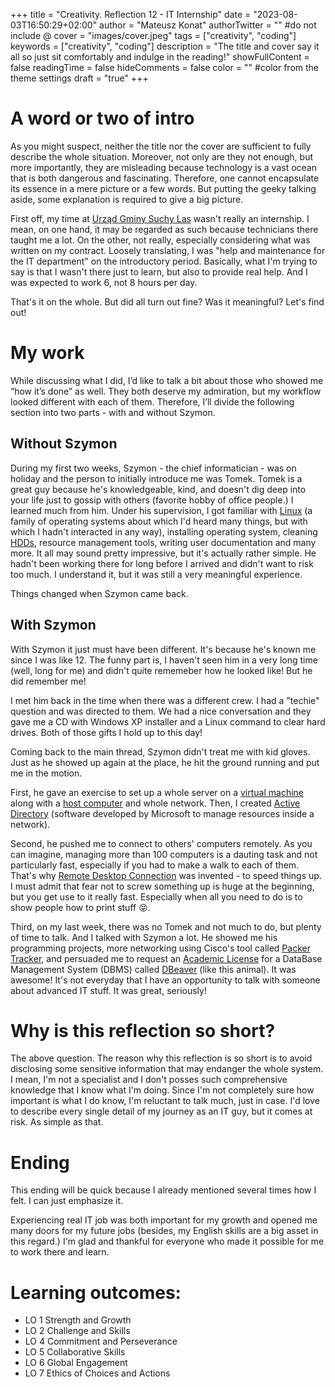 +++
title = "Creativity. Reflection 12 - IT Internship"
date = "2023-08-03T16:50:29+02:00"
author = "Mateusz Konat"
authorTwitter = "" #do not include @
cover = "images/cover.jpeg"
tags = ["creativity", "coding"]
keywords = ["creativity", "coding"]
description = "The title and cover say it all so just sit comfortably and indulge in the reading!"
showFullContent = false
readingTime = false
hideComments = false
color = "" #color from the theme settings
draft = "true"
+++

# A word or two of intro
As you might suspect, neither the title nor the cover are sufficient to fully describe the whole situation. Moreover, not only are they not enough, but more importantly, they are misleading because technology is a vast ocean that is both dangerous and fascinating. Therefore, one cannot encapsulate its essence in a mere picture or a few words. But putting the geeky talking aside, some explanation is required to give a big picture.

First off, my time at [Urząd Gminy Suchy Las](https://www.suchylas.pl) wasn't really an internship. I mean, on one hand, it may be regarded as such because technicians there taught me a lot. On the other, not really, especially considering what was written on my contract. Loosely translating, I was "help and maintenance for the IT department" on the introductory period. Basically, what I'm trying to say is that I wasn't there just to learn, but also to provide real help. And I was expected to work 6, not 8 hours per day.

That's it on the whole. But did all turn out fine? Was it meaningful? Let's find out!

# My work
While discussing what I did, I’d like to talk a bit about those who showed me “how it’s done” as well. They both deserve my admiration, but my workflow looked different with each of them. Therefore, I’ll divide the following section into two parts - with and without Szymon.

## Without Szymon
During my first two weeks, Szymon - the chief informatician - was on holiday and the person to initially introduce me was Tomek. Tomek is a great guy because he's knowledgeable, kind, and doesn't dig deep into your life just to gossip with others (favorite hobby of office people.) I learned much from him. Under his supervision, I got familiar with [Linux](https://en.wikipedia.org/wiki/Linux) (a family of operating systems about which I'd heard many things, but with which I hadn't interacted in any way), installing operating system, cleaning [HDDs](https://en.wikipedia.org/wiki/Hard_disk_drive), resource management tools, writing user documentation and many more. It all may sound pretty impressive, but it's actually rather simple. He hadn't been working there for long before I arrived and didn't want to risk too much. I understand it, but it was still a very meaningful experience.

Things changed when Szymon came back.

## With Szymon
With Szymon it just must have been different. It's because he's known me since I was like 12. The funny part is, I haven't seen him in a very long time (well, long for me) and didn't quite rememeber how he looked like! But he did remember me!

I met him back in the time when there was a different crew. I had a "techie" question and was directed to them. We had a nice conversation and they gave me a CD with Windows XP installer and a Linux command to clear hard drives. Both of those gifts I hold up to this day!

Coming back to the main thread, Szymon didn't treat me with kid gloves. Just as he showed up again at the place, he hit the ground running and put me in the motion.

First, he gave an exercise to set up a whole server on a [virtual machine](https://en.wikipedia.org/wiki/Virtual_machine) along with a [host computer](https://en.wikipedia.org/wiki/Host_(network)) and whole network. Then, I created [Active Directory](https://learn.microsoft.com/en-us/windows-server/identity/ad-ds/get-started/virtual-dc/active-directory-domain-services-overview) (software developed by Microsoft to manage resources inside a network).

Second, he pushed me to connect to others' computers remotely. As you can imagine, managing more than 100 computers is a dauting task and not particularly fast, especially if you had to make a walk to each of them. That's why [Remote Desktop Connection](https://support.microsoft.com/en-us/windows/how-to-use-remote-desktop-5fe128d5-8fb1-7a23-3b8a-41e636865e8c) was invented - to speed things up. I must admit that fear not to screw something up is huge at the beginning, but you get use to it really fast. Especially when all you need to do is to show people how to print stuff :stuck_out_tongue_closed_eyes:.

Third, on my last week, there was no Tomek and not much to do, but plenty of time to talk. And I talked with Szymon a lot. He showed me his programming projects, more networking using Cisco's tool called [Packer Tracker](https://www.netacad.com/courses/packet-tracer), and persuaded me to request an [Academic License](https://dbeaver.com/academic-license/) for a DataBase Management System (DBMS) called [DBeaver](https://dbeaver.com) (like this animal). It was awesome! It's not everyday that I have an opportunity to talk with someone about advanced IT stuff. It was great, seriously!

# Why is this reflection so short?
The above question. The reason why this reflection is so short is to avoid disclosing some sensitive information that may endanger the whole system. I mean, I'm not a specialist and I don't posses such comprehensive knowledge that I know what I'm doing. Since I'm not completely sure how important is what I do know, I'm reluctant to talk much, just in case. I'd love to describe every single detail of my journey as an IT guy, but it comes at risk. As simple as that.

# Ending
This ending will be quick because I already mentioned several times how I felt. I can just emphasize it.

Experiencing real IT job was both important for my growth and opened me many doors for my future jobs (besides, my English skills are a big asset in this regard.) I'm glad and thankful for everyone who made it possible for me to work there and learn.

# Learning outcomes:
- LO 1 Strength and Growth
- LO 2 Challenge and Skills
- LO 4 Commitment and Perseverance
- LO 5 Collaborative Skills
- LO 6 Global Engagement
- LO 7 Ethics of Choices and Actions
